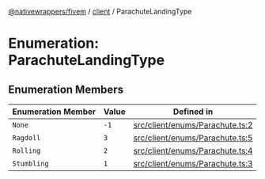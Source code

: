 [@nativewrappers/fivem](../../README.md) / [client](../README.md) / ParachuteLandingType

# Enumeration: ParachuteLandingType

## Enumeration Members

| Enumeration Member | Value | Defined in |
| ------ | ------ | ------ |
| `None` | `-1` | [src/client/enums/Parachute.ts:2](https://github.com/nativewrappers/fivem/blob/48a3f351defb1a6508113ef71a8290d8cb1a458c/src/client/enums/Parachute.ts#L2) |
| `Ragdoll` | `3` | [src/client/enums/Parachute.ts:5](https://github.com/nativewrappers/fivem/blob/48a3f351defb1a6508113ef71a8290d8cb1a458c/src/client/enums/Parachute.ts#L5) |
| `Rolling` | `2` | [src/client/enums/Parachute.ts:4](https://github.com/nativewrappers/fivem/blob/48a3f351defb1a6508113ef71a8290d8cb1a458c/src/client/enums/Parachute.ts#L4) |
| `Stumbling` | `1` | [src/client/enums/Parachute.ts:3](https://github.com/nativewrappers/fivem/blob/48a3f351defb1a6508113ef71a8290d8cb1a458c/src/client/enums/Parachute.ts#L3) |
